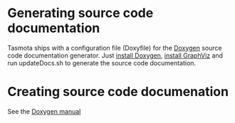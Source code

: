 # Generating source code documentation
Tasmota ships with a configuration file (Doxyfile) for the [Doxygen](http://www.stack.nl/~dimitri/doxygen/) source code documentation generator. Just [install Doxygen](http://www.stack.nl/%7Edimitri/doxygen/download.html#srcbin), [install GraphViz](https://www.graphviz.org/download/) and run updateDocs.sh to generate the source code documentation.

# Creating source code documenation
See the [Doxygen manual](http://www.stack.nl/%7Edimitri/doxygen/manual/docblocks.html#cppblock)